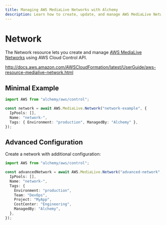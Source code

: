 ```yaml
---
title: Managing AWS MediaLive Networks with Alchemy
description: Learn how to create, update, and manage AWS MediaLive Networks using Alchemy Cloud Control.
---
```


# Network

The Network resource lets you create and manage [AWS MediaLive Networks](https://docs.aws.amazon.com/medialive/latest/userguide/) using AWS Cloud Control API.

http://docs.aws.amazon.com/AWSCloudFormation/latest/UserGuide/aws-resource-medialive-network.html

## Minimal Example

```ts
import AWS from "alchemy/aws/control";

const network = await AWS.MediaLive.Network("network-example", {
  IpPools: [],
  Name: "network-",
  Tags: { Environment: "production", ManagedBy: "Alchemy" },
});
```

## Advanced Configuration

Create a network with additional configuration:

```ts
import AWS from "alchemy/aws/control";

const advancedNetwork = await AWS.MediaLive.Network("advanced-network", {
  IpPools: [],
  Name: "network-",
  Tags: {
    Environment: "production",
    Team: "DevOps",
    Project: "MyApp",
    CostCenter: "Engineering",
    ManagedBy: "Alchemy",
  },
});
```

